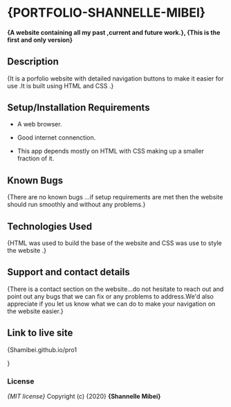 # {PORTFOLIO-SHANNELLE-MIBEI}
#### {A website containing all my past ,current and future work.}, {This is the first and only version}

## Description
{It is a porfolio website with detailed navigation buttons to make it easier for use .It is built using HTML and CSS .}
## Setup/Installation Requirements
* A web browser.

* Good internet connenction.

* This app depends mostly on HTML with  CSS making up a smaller fraction of it.
## Known Bugs
{There are no known bugs ...if setup requirements are met then the website should run smoothly and without any problems.}
## Technologies Used
{HTML was used to build the base of the website and CSS was use to style the website .}
## Support and contact details
{There is a contact section on the website...do not hesitate to reach out and point out any bugs that we can fix or any problems to address.We'd also appreciate if you let us know what we can do to make your navigation on the website easier.}

## Link to live site
{Shamibei.github.io/pro1

}
### License
*{MIT license}*
Copyright (c) {2020} **{Shannelle Mibei}**
  
